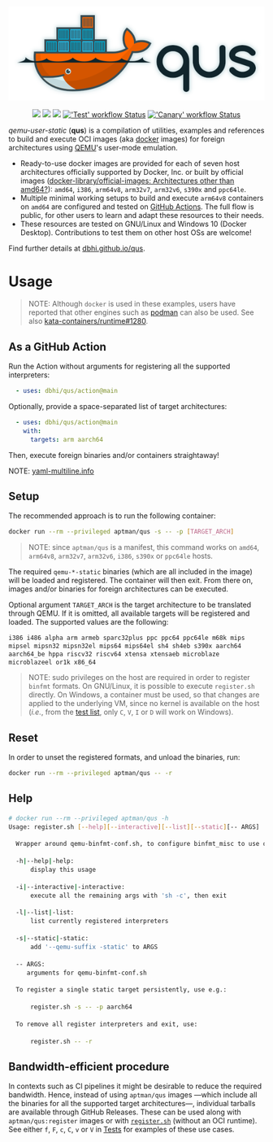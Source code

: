 <p align="center">
  <a title="dbhi.github.io/qus" href="https://dbhi.github.io/qus"><img src="./docs/_static/logo/logo_blur.png" width="550"/></a>
</p>

<p align="center">
  <a title="dbhi.github.io/qus" href="https://dbhi.github.io/qus"><img src="https://img.shields.io/website.svg?label=dbhi.github.io%2Fqus&longCache=true&style=flat-square&url=http%3A%2F%2Fdbhi.github.io%2Fqus%2Findex.html"></a><!--
  -->
  <a title="Docker Hub" href="https://hub.docker.com/r/aptman/qus/"><img src="https://img.shields.io/docker/pulls/aptman/qus.svg?longCache=true&style=flat-square&logo=docker&logoColor=fff&label=aptman%2Fqus"></a><!--
  -->
  <a title="Releases" href="https://github.com/dbhi/qus/releases"><img src="https://img.shields.io/github/commits-since/dbhi/qus/latest.svg?longCache=true&style=flat-square"></a><!--
  -->
  <a title="'Test' workflow Status" href="https://github.com/dbhi/qus/actions?query=workflow%3ATest"><img alt="'Test' workflow Status" src="https://img.shields.io/github/workflow/status/dbhi/qus/Test/main?longCache=true&style=flat-square&logo=github&label=Test"></a><!--
  -->
  <a title="'Canary' workflow Status" href="https://github.com/dbhi/qus/actions?query=workflow%3ACanary"><img alt="'Canary' workflow Status" src="https://img.shields.io/github/workflow/status/dbhi/qus/Canary/main?longCache=true&style=flat-square&logo=github&label=Canary"></a>
</p>

*qemu-user-static* (**qus**) is a compilation of utilities, examples and references to build and execute OCI images (aka [docker](https://www.docker.com/) images) for foreign architectures using [QEMU](https://www.qemu.org/)'s user-mode emulation.

- Ready-to-use docker images are provided for each of seven host architectures officially supported by Docker, Inc. or built by official images ([docker-library/official-images: Architectures other than amd64?](https://github.com/docker-library/official-images#architectures-other-than-amd64)): `amd64`, `i386`, `arm64v8`, `arm32v7`, `arm32v6`, `s390x` and `ppc64le`.
- Multiple minimal working setups to build and execute `arm64v8` containers on `amd64` are configured and tested on [GitHub Actions](https://github.com/dbhi/qus/actions). The full flow is public, for other users to learn and adapt these resources to their needs.
- These resources are tested on GNU/Linux and Windows 10 (Docker Desktop). Contributions to test them on other host OSs are welcome!

Find further details at [dbhi.github.io/qus](https://dbhi.github.io/qus).

# Usage

> NOTE: Although `docker` is used in these examples, users have reported that other engines such as [podman](https://podman.io/) can also be used. See also [kata-containers/runtime#1280](https://github.com/kata-containers/runtime/issues/1280).

## As a GitHub Action

Run the Action without arguments for registering all the supported interpreters:

```yaml
  - uses: dbhi/qus/action@main
```

Optionally, provide a space-separated list of target architectures:

```yaml
  - uses: dbhi/qus/action@main
    with:
      targets: arm aarch64
```

Then, execute foreign binaries and/or containers straightaway!

NOTE: [yaml-multiline.info](https://yaml-multiline.info)

## Setup

The recommended approach is to run the following container:

``` bash
docker run --rm --privileged aptman/qus -s -- -p [TARGET_ARCH]
```

> NOTE: since `aptman/qus` is a manifest, this command works on `amd64`, `arm64v8`, `arm32v7`, `arm32v6`, `i386`, `s390x` or `ppc64le` hosts.

The required `qemu-*-static` binaries (which are all included in the image) will be loaded and registered. The container will then exit. From there on, images and/or binaries for foreign architectures can be executed.

Optional argument `TARGET_ARCH` is the target architecture to be translated through QEMU. If it is omitted, all available targets will be registered and loaded. The supported values are the following:

```
i386 i486 alpha arm armeb sparc32plus ppc ppc64 ppc64le m68k mips mipsel mipsn32 mipsn32el mips64 mips64el sh4 sh4eb s390x aarch64 aarch64_be hppa riscv32 riscv64 xtensa xtensaeb microblaze microblazeel or1k x86_64
```

> NOTE: sudo privileges on the host are required in order to register `binfmt` formats.
> On GNU/Linux, it is possible to execute `register.sh` directly.
> On Windows, a container must be used, so that changes are applied to the underlying VM, since no kernel is available on the host
> (_i.e._, from the [test list](https://dbhi.github.io/qus/#tests), only `C`, `V`, `I` or `D` will work on Windows).

## Reset

In order to unset the registered formats, and unload the binaries, run:

``` bash
docker run --rm --privileged aptman/qus -- -r
```

## Help

```sh
# docker run --rm --privileged aptman/qus -h
Usage: register.sh [--help][--interactive][--list][--static][-- ARGS]

  Wrapper around qemu-binfmt-conf.sh, to configure binfmt_misc to use qemu interpreter

  -h|--help|-help:
      display this usage

  -i|--interactive|-interactive:
      execute all the remaining args with 'sh -c', then exit

  -l|--list|-list:
      list currently registered interpreters

  -s|--static|-static:
      add '--qemu-suffix -static' to ARGS

  -- ARGS:
     arguments for qemu-binfmt-conf.sh

  To register a single static target persistently, use e.g.:

      register.sh -s -- -p aarch64

  To remove all register interpreters and exit, use:

      register.sh -- -r
```

## Bandwidth-efficient procedure

In contexts such as CI pipelines it might be desirable to reduce the required bandwidth. Hence, instead of using `aptman/qus` images —which include all the binaries for all the supported target architectures—, individual tarballs are available through GitHub Releases. These can be used along with `aptman/qus:register` images or with [`register.sh`](./register.sh) (without an OCI runtime). See either `f`, `F`, `c`, `C`, `v` or `V` in [Tests](https://dbhi.github.io/qus/#tests) for examples of these use cases.
